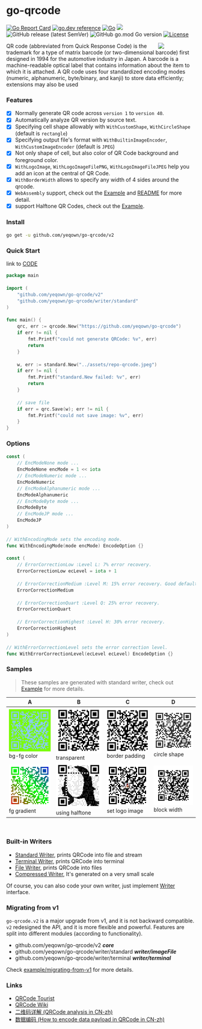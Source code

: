 # go-qrcode #

[![Go Report Card](https://goreportcard.com/badge/github.com/yeqown/go-qrcode)](https://goreportcard.com/report/github.com/yeqown/go-qrcode) 
[![go.dev reference](https://img.shields.io/badge/go.dev-reference-007d9c?logo=go&logoColor=white&style=flat-square)](https://pkg.go.dev/github.com/yeqown/go-qrcode/v2)
[![Go](https://github.com/yeqown/go-qrcode/actions/workflows/go.yml/badge.svg?branch=main)](https://github.com/yeqown/go-qrcode/actions/workflows/go.yml) ![](https://changkun.de/urlstat?mode=github&repo=yeqown/go-qrcode)
![GitHub release (latest SemVer)](https://img.shields.io/github/v/release/yeqown/go-qrcode)
![GitHub go.mod Go version](https://img.shields.io/github/go-mod/go-version/yeqown/go-qrcode)
[![License](https://img.shields.io/badge/license-MIT-green)](./LICENSE)

<img src="./assets/repository_qrcode.png" width="100px" align="right"/>
QR code (abbreviated from Quick Response Code) is the trademark for a type of matrix barcode (or two-dimensional barcode) first designed in 1994 for the automotive industry in Japan. A barcode is a machine-readable optical label that contains information about the item to which it is attached. A QR code uses four standardized encoding modes (numeric, alphanumeric, byte/binary, and kanji) to store data efficiently; extensions may also be used

### Features

- [x] Normally generate QR code across `version 1` to `version 40`.
- [x] Automatically analyze QR version by source text.
- [x] Specifying cell shape allowably with `WithCustomShape`, `WithCircleShape` (default is `rectangle`)
- [x] Specifying output file's format with `WithBuiltinImageEncoder`, `WithCustomImageEncoder` (default is `JPEG`)
- [x] Not only shape of cell, but also color of QR Code background and foreground color.
- [x] `WithLogoImage`, `WithLogoImageFilePNG`, `WithLogoImageFileJPEG` help you add an icon at the central of QR Code.
- [x] `WithBorderWidth` allows to specify any width of 4 sides around the qrcode.
- [x] `WebAssembly` support, check out the [Example](./example/webassembly/README.md) and [README](cmd/wasm/README.md) for more detail.
- [x] support Halftone QR Codes, check out the [Example](./example/with-halftone).
### Install

```sh
go get -u github.com/yeqown/go-qrcode/v2
```

### Quick Start

link to [CODE](./example/main.go)
```go
package main

import (
	"github.com/yeqown/go-qrcode/v2"
	"github.com/yeqown/go-qrcode/writer/standard"
)

func main() {
	qrc, err := qrcode.New("https://github.com/yeqown/go-qrcode")
	if err != nil {
		fmt.Printf("could not generate QRCode: %v", err)
		return
	}
	
	w, err := standard.New("../assets/repo-qrcode.jpeg")
	if err != nil {
		fmt.Printf("standard.New failed: %v", err)
		return
	}
	
	// save file
	if err = qrc.Save(w); err != nil {
		fmt.Printf("could not save image: %v", err)
	}
}
```

### Options

```go
const (
	// EncModeNone mode ...
	EncModeNone encMode = 1 << iota
	// EncModeNumeric mode ...
	EncModeNumeric
	// EncModeAlphanumeric mode ...
	EncModeAlphanumeric
	// EncModeByte mode ...
	EncModeByte
	// EncModeJP mode ...
	EncModeJP
)

// WithEncodingMode sets the encoding mode.
func WithEncodingMode(mode encMode) EncodeOption {}

const (
	// ErrorCorrectionLow :Level L: 7% error recovery.
	ErrorCorrectionLow ecLevel = iota + 1
	
	// ErrorCorrectionMedium :Level M: 15% error recovery. Good default choice.
	ErrorCorrectionMedium
	
	// ErrorCorrectionQuart :Level Q: 25% error recovery.
	ErrorCorrectionQuart
	
	// ErrorCorrectionHighest :Level H: 30% error recovery.
	ErrorCorrectionHighest
)

// WithErrorCorrectionLevel sets the error correction level.
func WithErrorCorrectionLevel(ecLevel ecLevel) EncodeOption {}
```

### Samples

> These samples are generated with standard writer, check out [Example](./example/example.go) for more details.

| A                                                                                    | B                                                                                       | C                                                                                        | D                                                                                      |
|--------------------------------------------------------------------------------------|-----------------------------------------------------------------------------------------|------------------------------------------------------------------------------------------|----------------------------------------------------------------------------------------|
| <img src="./assets/example/qrcode_with_bgfgcolor.png" width="160px"><br>bg-fg color  | <img src="./assets/example/qrcode_with_bgtransparent.png" width="160px"><br>transparent | <img src="./assets/example/qrcode_with_borderwidth.png" width="160px"><br>border padding | <img src="./assets/example/qrcode_with_circleshape.png" width="160px"><br>circle shape |
| <img src="./assets/example/qrcode_with_fggradient.png" width="160px"><br>fg gradient | <img src="./assets/example/qrcode_with_halftone.png" width="160px"><br>using halftone   | <img src="./assets/example/qrcode_with_logo.png" width="160px"><br>set logo image        | <img src="./assets/example/qrcode_with_qrwidth.png" width="160px"><br>block width      |

<br>

### Built-in Writers

- [Standard Writer](./writer/standard/README.md), prints QRCode into file and stream
- [Terminal Writer](./writer/terminal/README.md), prints QRCode into terminal
- [File Writer](./writer/file/README.md), prints QRCode into files
- [Compressed Writer](./writer/compressed/README.md), It's generated on a very small scale

Of course, you can also code your own writer, just implement [Writer](./writer/README.md) interface.

### Migrating from v1

`go-qrcode.v2` is a major upgrade from v1, and it is not backward compatible. `v2` redesigned
the API, and it is more flexible and powerful. Features are split into different modules (according to functionality).

- github.com/yeqown/go-qrcode/v2 **_core_** 
- github.com/yeqown/go-qrcode/writer/standard **_writer/imageFile_**
- github.com/yeqown/go-qrcode/writer/terminal **_writer/terminal_**

Check [example/migrating-from-v1](./example/migrating-from-v1/main.go) for more details.

### Links

* [QRCode Tourist](https://www.thonky.com/qr-code-tutorial/)
* [QRCode Wiki](https://en.wikipedia.org/wiki/QR_code)
* [二维码详解 (QRCode analysis in CN-zh)](https://zhuanlan.zhihu.com/p/21463650)
* [数据编码 (How to encode data payload in QRCode in CN-zh)](https://zhuanlan.zhihu.com/p/25432676)
